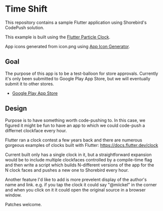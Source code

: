 # Time Shift

This repository contains a sample Flutter application using Shorebird's CodePush solution.

This example is built using the [Flutter Particle Clock](https://github.com/miickel/flutter_particle_clock).

App icons generated from icon.png using [App Icon Generator](https://www.appicon.co/).

## Goal

The purpose of this app is to be a test-balloon for store approvals.  Currently it's only
been submitted to Google Play App Store, but we will eventually submit it to other stores.

* [Google Play App Store](https://play.google.com/store/apps/details?id=dev.shorebird.u_shorebird_clock)

## Design

Purpose is to have something worth code-pushing to.  In this case, we figured it might
be fun to have an app to which we could code-push a differnet clockface every hour.

Flutter ran a clock contest a few years back and there are numerous gorgeous examples
of clocks built with Flutter:
https://docs.flutter.dev/clock

Current built only has a single clock in it, but a straightforward expansion would
be to include multiple clockfaces controlled by a compile-time flag and then
write a script which builds N-different versions of the app for the N clock faces
and pushes a new one to Shorebird every hour.

Another feature I'd like to add is more prevelent display of the author's name
and link.  e.g. if you tap the clock it could say "@miickel" in the corner
and when you click on it it could open the original source in a browser window.

Patches welcome.

